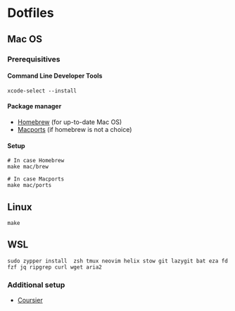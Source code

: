 # Dotfiles

## Mac OS

### Prerequisitives

#### Command Line Developer Tools

```shell
xcode-select --install
```

#### Package manager 

* [Homebrew](https://brew.sh/) (for up-to-date Mac OS)
* [Macports](https://www.macports.org/install.php) (if homebrew is not a choice)

#### Setup

```shell
# In case Homebrew
make mac/brew

# In case Macports
make mac/ports
```

## Linux 

```shell
make 
```

## WSL 

```shell
sudo zypper install  zsh tmux neovim helix stow git lazygit bat eza fd fzf jq ripgrep curl wget aria2 
```

### Additional setup

- [Coursier](https://get-coursier.io/docs/cli-installation)

